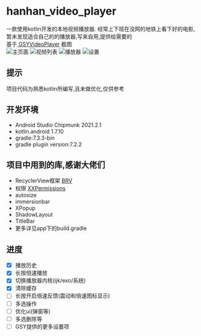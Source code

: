 # hanhan_video_player
一款使用kotlin开发的本地视频播放器.
经常上下班在没网的地铁上看下好的电影,暂未发现适合自己的的播放器,写来自用,提供给需要的   
基于[ GSYVideoPlayer](https://github.com/CarGuo/GSYVideoPlayer)
截图   
![主页面](https://github.com/XiaoRanLiu3119/hanhan_video_player/blob/master/screenshot/main.jpg)
![视频列表](https://github.com/XiaoRanLiu3119/hanhan_video_player/blob/master/screenshot/video_list.jpg)
![播放器](https://github.com/XiaoRanLiu3119/hanhan_video_player/blob/master/screenshot/player.jpg)
![设置](https://github.com/XiaoRanLiu3119/hanhan_video_player/blob/master/screenshot/setting.jpg)
## 提示
项目代码为熟悉kotlin所编写,且未做优化,仅供参考
## 开发环境
- Android Studio Chipmunk 2021.2.1
- kotlin.android 1.7.10
- gradle:7.3.3-bin
- gradle plugin version:7.2.2
## 项目中用到的库,感谢大佬们
- RecyclerView框架 [ BRV](https://github.com/liangjingkanji/BRV)
- 权限 [ XXPermissions](https://github.com/getActivity/XXPermissions)
- autosize
- immersionbar
- XPopup
- ShadowLayout
- TitleBar
- 更多详见app下的build.gradle
## 进度
- [x] 播放历史
- [x] 长按倍速播放
- [x] 切换播放器内核(ijk/exo/系统)
- [x] 清除缓存
- [ ] 长按开启倍速反馈(震动和倍速图标显示)
- [ ] 多选操作
- [ ] 优化ui(弹窗等)
- [ ] 多选删除等
- [ ] GSY提供的更多设置项
